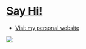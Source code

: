 # [Say Hi!](https://akjohn.dev/lightbulb)
- [Visit my personal website](https://akjohn.dev)

![](https://akjohn.dev)
